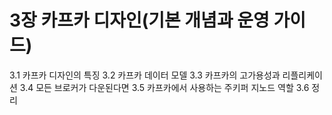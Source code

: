 # 3장  카프카 디자인(기본 개념과 운영 가이드)
3.1  카프카 디자인의 특징
3.2  카프카 데이터 모델
3.3  카프카의 고가용성과 리플리케이션
3.4  모든 브로커가 다운된다면
3.5  카프카에서 사용하는 주키퍼 지노드 역할
3.6  정리
